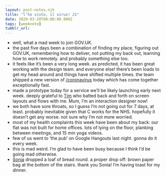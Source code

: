 ```yaml
---
layout: post-notes.njk
title: "l’ho visto, il virus! 21"
date: 2020-03-20T00:00:00.000Z
tags: [weeknote]
tumblr_url: 
---
```



*   well, what a mad week to join GOV.UK.
*   the past five days been a combination of finding my place, figuring out GOV.UK, remembering how to deliver, not putting my back out, learning how to work remotely. and probably something else too.
*   it feels like it’s been a very long week. as predicted, it has been great working with the design team. and everyone else! there’s been loads to get my head around and things have shifted multiple times. the team shipped a new version of [/coronavirus](https://www.gov.uk/coronavirus) today which has come together exceptionally fast.
*   made a prototype today for a service we’ll be likely launching early next week. deeply grateful to [Tim](https://twitter.com/timpaul) who batted back and forth on screen layouts and flows with me. Mum, I’m an interaction designer now!
*   we both have sore throats, so I guess I’m not going out for 7 days, at least. probably inevitable given that C works for the NHS. hopefully it doesn’t get any worse. not sure why I’m not more worried.
*   most of my health complaints this week have been about my back: our flat was not built for home offices. lots of lying on the floor, planking between meetings, and 15 min yoga videos.
*   few of us went to ‘the pub’ on Google Hangouts last night. gonna do it every week.
*   this is mad weird. I’m glad to have been busy because I think I’d be going mad otherwise.
*   [Sonia](http://soniaturcotte.com/) dropped a loaf of bread round. a proper drop off: brown paper bag at the bottom of the stairs. thank you Sonia! I’m having toast for my dinner.
